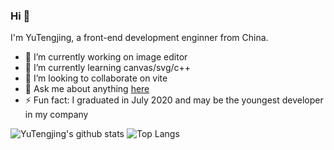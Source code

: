 ### Hi 👋

I'm YuTengjing, a front-end development enginner from China.

- 🔭 I’m currently working on image editor
- 🌱 I’m currently learning canvas/svg/c++
- 👯 I’m looking to collaborate on vite
- 💬 Ask me about anything [here](https://www.zhihu.com/people/yu-teng-jing)
- ⚡ Fun fact: I graduated in July 2020 and may be the youngest developer in my company

![YuTengjing's github stats](https://github-readme-stats.vercel.app/api?username=tjx666&show_icons=true)
![Top Langs](https://github-readme-stats.vercel.app/api/top-langs/?username=tjx666&layout=compact)
